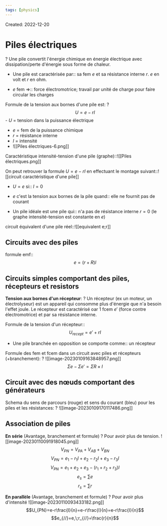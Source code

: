 ```yaml
---
tags: [physics] 
---
```

Created: 2022-12-20

# Piles électriques
?
Une pile convertit l'énergie chimique en énergie électrique avec dissipation/perte d'énergie sous forme de chaleur.
<!--SR:!2023-03-07,37,190-->

- Une pile est caractérisée par:: sa fem $e$ et sa résistance interne $r$. $e$ en volt et $r$ en ohm.
<!--SR:!2023-03-23,40,286-->

<!--SR:!2023-02-27,33,190-->
- $e$ fem =>:: force électromotrice; travail par unité de charge pour faire circular les charges
<!--SR:!2023-02-18,37,246-->

Formule de la tension aux bornes d'une pile est:
?
$$U=e-rI$$- $U$ = tension dans la puissance électrique
- $e$ = fem de la puissance chimique
- $r$ = résistance interne 
- $I$ = intensité
- ![[Piles électriques-6.png]]
<!--SR:!2023-03-14,44,226-->

Caractéristique intensité-tension d'une pile (graphe)::![[Piles électriques.png]]
<!--SR:!2023-05-12,86,246-->

On peut retrouver la formule $U=e-rI$ en effectuant le montage suivant::![[circuit caractéristique d'une pile]]
<!--SR:!2023-05-06,84,246-->

- $U=e$ si:: $I=0$
<!--SR:!2023-04-25,76,246-->
- $e$ c'est la tension aux bornes de la pile quand:: elle ne fournit pas de courant
<!--SR:!2023-02-20,38,246-->
- Un pile idéale est une pile qui:: n'a pas de résistance interne $r=0$ (le graphe intensité-tension est constante en $e$)
<!--SR:!2023-05-04,81,246-->

circuit équivalent d'une pile réel::![[equivalent e;r]]
<!--SR:!2023-04-04,63,246-->

## Circuits avec des piles
formule emf::$$e=(r+R)I$$
<!--SR:!2023-03-22,50,226-->


## Circuits simples comportant des piles, récepteurs et resistors

**Tension aux bornes d'un récepteur**:
?
Un récepteur (ex un moteur, un électrolyseur) est un appareil qui consomme plus d'énergie que n'a besoin l'effet joule.
Le récepteur est caractérisé oar 1 fcem $e'$ (force contre électromotrice) et par sa résistance interne. 
<!--SR:!2023-03-01,31,240-->

Formule de la tension  d'un récepteur::$$U_{recept}=e'+rI$$
<!--SR:!2023-03-13,39,240-->
- Une pile branchée en opposition se comporte comme:: un récepteur
<!--SR:!2023-03-11,39,240-->


Formule des fem et fcem dans un circuit avec piles et récepteurs (+branchement):
?
![[image-20230109163848957.png]]
$$\Sigma{e} - \Sigma{e'}=\Sigma{R}\times I$$
<!--SR:!2023-02-28,30,240-->

## Circuit avec des nœuds comportant des générateurs

Schema du sens de parcours (rouge) et sens du courant (bleu) pour les piles et les résistances:
?
![[image-20230109170117486.png]]
<!--SR:!2023-03-16,42,240-->

## Association de piles
**En série** (Avantage, branchement et formule)
?
Pour avoir plus de tension.
![[image-20230110091918045.png]]$$V_{PN}=V_{PA}+V_{AB}+V_{BN}$$
$$V_{PN}=e_{1}-r_{1}I+e_{2}-r_{2}I+e_{3}-r_{3}I$$
$$V_{PN}=e_{1}+e_{2}+e_{3}-(r_{1}+r_{2}+r_{3})I$$
$$e_s=\sum{e}$$$$r_s=\sum\limits{r}$$
<!--SR:!2023-03-09,35,240-->

**En parallèle** (Avantage, branchement et formule)
?
Pour avoir plus d'intensité
![[image-20230110093433182.png]]
$$U_{PN}=e-r\frac{I}{n}=e-r\frac{I}{n}=e-r\frac{I}{n}$$
$$e_{//}=e,\;r_{//}=\frac{r}{n}$$
<!--SR:!2023-03-02,30,240-->








